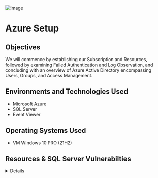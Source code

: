 ![image](https://user-images.githubusercontent.com/109401839/230745596-57cee9bd-687c-427d-b0db-d1080df77f7e.png)

# Azure Setup

## Objectives 
We will commence by establishing our Subscription and Resources, followed by examining Failed Authentication and Log Observation, and concluding with an overview of Azure Active Directory encompassing Users, Groups, and Access Management.

## Environments and Technologies Used 
- Microsoft Azure
- SQL Server
- Event Viewer

## Operating Systems Used
- VM Windows 10 PRO (21H2)

## Resources & SQL Server Vulnerabilties

<details close>

<div>

</summary>

## Actions and Observations<b>

- Create Windows 10 Pro Virtual Machine
- Name the Resource Group: RG-Cyber-Lab

<p align="center">
<img src="https://i.imgur.com/erJwUnm.png" height="70%" width="70%" alt="Azure Free Account"/> 
</p>

- Name the Virtual Network: Lab-VNet

<p align="center">
<img src="https://i.imgur.com/5aszFsx.png" height="70%" width="70%" alt="Azure Free Account"/> 
</p>

- Now, verify the VM configurations and proceed with the creation! 

<p align="center">
<img src="https://i.imgur.com/IFE9TaZ.png" height="70%" width="70%" alt="Azure Free Account"/> 
</p>

- Configure the Network Security Group (Layer 4 Firewall) to permit inbound traffic from all sources.

- By establishing a custom firewall configuration for the virtual machine, we are enabling unrestricted inbound traffic. The intention is to create an enticing environment that attracts potential threat actors, including hackers, bots, and attackers, to attempt unauthorized access to the virtual machine.

- Within the resource groups, navigate to access and examine all associated resources linked to the created virtual machine.

- Proceed to modify the network security group either through search functionality or by accessing the resource groups.

- Evaluate the priority of incoming network traffic based on predefined rules and protocols, categorized within the Azure environment.

- Create an inbound security rule with the designation "Dangerallowallinbound," allowing any type of inbound traffic. 

<p align="center">
<img src="https://i.imgur.com/0kuuxxA.png" height="70%" width="70%" alt="Azure Free Account"/> 
</p>

- Let us now proceed to initiate a ping command to the IP Address of the virtual machine within the Command Prompt and carefully observe the resulting outcome.

<p align="center">
<img src="https://i.imgur.com/7q1xfgU.png" height="70%" width="70%" alt="Azure Free Account"/> 
</p>

- You will observe that the ping operation is unsuccessful as we need to modify the firewall settings within the virtual machine itself to allow the necessary access. 

- Now remote into the Windows 10 VM by using Remote Desktop Connection 

<p align="center">
<img src="https://i.imgur.com/H4BFSlS.png" height="70%" width="70%" alt="Azure Free Account"/> 
</p>

- Turn off Windows Firewall
 
- After logging in, please utilize the start menu search function to locate and execute the program "Windows Defender Firewall Advanced Security" by searching for "wf.msc"
- Click on "Windows Defender Firewall Properties" 
- On each tab, turn off the "Firewall State" 
- Ignore IPsec Settings for now.

<p align="center">
<img src="https://i.imgur.com/wvIk0aH.png" height="70%" width="70%" alt="Azure Free Account"/> 
</p>

- Now observe the changes in CMD: 

<p align="center">
<img src="https://i.imgur.com/B3APjv6.png" height="70%" width="70%" alt="Azure Free Account"/> 
</p>

- Install SQL Server Evaluation

- [Download here](https://www.microsoft.com/en-us/evalcenter/download-sql-server-2022)

- Install .exe file > Download Media > ISO option > Open Folder > Mount Media

- It will show as a disk file under the "This PC" side panel: 

- Select the application labeled "setup" to open "SQL Server Installation Center"
 
<p align="center">
<img src="https://i.imgur.com/lUi81uN.png" height="70%" width="70%" alt="Azure Free Account"/> 
</p>

- Select Installation > New SQL Server standalone installation or add features to an existing installation > Specify a free edition: Evaluation > Accept licensing > select Database Engine Services > Default instance > Next > select Mixed Mode (SQL Server authentication and Windows authentication) > fill out password > Add Current User > Next > Install
 
 <p align="center">
<img src="https://i.imgur.com/IlIY8kt.png" height="70%" width="70%" alt="Azure Free Account"/> 
</p>
<p align="center">
<img src="https://i.imgur.com/bIsTOxn.png" height="70%" width="70%" alt="Azure Free Account"/> 
</p>
<p align="center">
<img src="https://i.imgur.com/kLS1yo3.png" height="70%" width="70%" alt="Azure Free Account"/> 
</p>

 - Choose the "Mixed Mode" option, as it holds significance in enabling both online and local login capabilities to the SQL Server. This is crucial because, with Windows Authentication Mode alone, logging in is restricted to online accounts, while the mixed mode grants the flexibility to access the SQL Server through both online and local authentication methods.

Default Username: ```sa```
Password: ```Cyberlab123!``` (This is what I used, however you can set any password but need to document it.) 

- Enter your password and add your current user. 

- Once you finish installing, we can now connect to our SQL Database.  

- Next, we will download [Server Management Studio](https://learn.microsoft.com/en-us/sql/ssms/download-sql-server-management-studio-ssms?view=sql-server-ver16)

 - Once downloaded, open SQL Server Management Studio and connect to server to enable logging

 <p align="center">
<img src="https://i.imgur.com/PwIREQm.png" height="70%" width="70%" alt="Azure Free Account"/> 
</p>

 <p align="center">
<img src="https://i.imgur.com/35zYIoL.png" height="70%" width="70%" alt="Azure Free Account"/> 
</p>

[Configure](https://learn.microsoft.com/en-us/sql/relational-databases/security/auditing/write-sql-server-audit-events-to-the-security-log?view=sql-server-ver16) the audit object access setting in Windows using audit-pol

- Enable logging for SQL Server to be ported into Windows Event Viewer 

- Open Command Prompt with administrative permissions.

- From the Start menu, navigate to Command Prompt, and then select Run as administrator.

- If the User Account Control dialogue box opens, select Continue.

- Execute the following statement to enable auditing from SQL Server.

- Windows Command Prompt

- Copy

```audit-pol /set /subcategory: "application generated" /success:enable /failure:enable```

- Close the command prompt window.

 <p align="center">
<img src="https://i.imgur.com/GjZ3dug.png" height="70%" width="70%" alt="Azure Free Account"/> 
</p>

- Now open Registry Editor and explore:

 ```HKEY_LOCAL_MACHINE\SYSTEM\CurrentControlSet\Services\EventLog\Security```

 - Right-click Security > select Permissions > Add > type "NETWORK SERVICE" > Check Names > OK > select Full Control > Apply > OK

 <p align="center">
<img src="https://i.imgur.com/bBAJbHR.png" height="70%" width="70%" alt="Azure Free Account"/> 
</p>
<p align="center">
<img src="https://i.imgur.com/tonrn2T.png" height="70%" width="70%" alt="Azure Free Account"/> 
</p>

- Restart SQL Management, Disconnect Connection, Reconnect, and Choose SQL Managements Authentication Method. 

- Now, intentionally enter the wrong username and password to perform a failed login attempt. 

<p align="center">
<img src="https://i.imgur.com/8YIVXcn.png" height="70%" width="70%" alt="Azure Free Account"/> 
</p>

- Test SQL logging to make sure it’s working properly.

- Open Enter Event Viewer > Windows Logs > select Application > view SQL Management Logs Entries

<p align="center">
<img src="https://i.imgur.com/dJYTuec.png" height="70%" width="70%" alt="Azure Free Account"/> 
</p>

 - Here we can see the failed login attempt and the reason. With that, we bring the first lab to a conclusion. 

## Precursor to Security Operations (Failed Authentication and Log Observation)


<details close>

---

</summary>

To facilitate our investigation, we will establish a virtual machine (VM) in the cloud as the focal point for conducting the attack. Subsequently, we will closely analyze the logs generated by this VM to gain a comprehensive understanding of their structure and characteristics. The primary objective of this laboratory exercise is to effectively distinguish between false negatives, false positives, true positives, and true negatives, thus achieving our ultimate goal. 
  
<b>Actions and Observations<b>

- Our objective is to simulate a threat by creating an attack VM in a distinct region to mimic an external attack targeting our Windows-based VM. 

<p align="center">
<img src="https://i.imgur.com/TSsZ0bu.png" height="70%" width="70%" alt="Azure Free Account"/> 
</p>

``` We will name the VNet Lab-VNet-Attacker```

<p align="center">
<img src="https://i.imgur.com/dSehf4i.png" height="70%" width="70%" alt="Azure Free Account"/> 
</p>

- Firstly, we will retrieve the public IP address of the attack VM. Next, we will access the remote desktop connection and input the necessary information to establish a connection with the attack VM.

<p align="center">
<img src="https://i.imgur.com/zG4deDa.png" height="70%" width="70%" alt="Azure Free Account"/> 
</p>

- To proceed, obtain the public IP address of the Windows VM. Then, navigate to the Remote Desktop Protocol (RDP) and access the Start menu. From there, search for "Remote Desktop" and enter the acquired IP address to establish a connection. 

- At this stage, we will generate a series of failed Remote Desktop Protocol (RDP) logs against the Windows VM using the attacker VM. 

- From within the attack VM, our next step involves attempting to establish a Remote Desktop Protocol (RDP) connection with the Windows VM using incorrect credentials. We will perform this action five times, employing different combinations of incorrect usernames and passwords, to simulate multiple failed login attempts against the Windows VM.

<p align="center">
<img src="https://i.imgur.com/lC40zVG.png" height="70%" width="70%" alt="Azure Free Account"/> 
</p>
 <p align="center">
<img src="https://i.imgur.com/5ouvxDV.png" height="70%" width="70%" alt="Azure Free Account"/> 
</p>

- Following the aforementioned failed login attempts, we will proceed to access the Event Viewer, where we can review and examine all the recorded instances of unsuccessful login attempts.

 <p align="center">
<img src="https://i.imgur.com/ogP9vcU.png" height="70%" width="70%" alt="Azure Free Account"/> 
</p>

- In the subsequent step, we will install SQL Server Management Studio (SSMS) within the attack VM. Using SSMS, we will then generate a series of failed Microsoft SQL Server authentication logs against the Windows VM.
- Enter the wrong password 5 times

 <p align="center">
<img src="https://i.imgur.com/mubEEHJ.png" height="70%" width="70%" alt="Azure Free Account"/> 
</p>

- Log out of the attack VM and return to our local computer.
- Establish an RDP connection back into the Windows VM from our computer.
- Inspect the failures and successes recorded in the Security log for RDP and the Application log for SQL.
- Take note of essential details such as EventIDs, messaging, source IP addresses, and other pertinent information to facilitate log analysis and understanding.

 <p align="center">
<img src="https://i.imgur.com/O7bCHdE.png" height="70%" width="70%" alt="Azure Free Account"/> 
</p>
<div>

<h3>Azure Active Directory Overview (Users, Groups, and Access Management)<h3>

<details close>

---

</summary>

![Untitled](https://user-images.githubusercontent.com/109401839/230747442-f0a1831d-1cf0-4895-b335-372314cd5d51.png)

<b>Actions and Observations<b>

- Configure and Observe Tenant-Level Global Reader
1. Create a user in Active Directory, we will name the user "globalreaderjohn"
Then we will select the auto password to generate the option, Maxo1396" 
```It will be different for you``

![image](https://user-images.githubusercontent.com/109401839/230799438-00d3e9fe-4348-4052-9995-6d6895f6f283.png)

![image](https://user-images.githubusercontent.com/109401839/230799569-fca3562d-15c4-4332-9e30-0e75432e7e96.png)

- Assign Tenant-Level Global Reader

![image](https://user-images.githubusercontent.com/109401839/230799619-da680846-c56a-479a-b215-ab5758f49b50.png)

![msedge_Y3BrhP8v9T](https://user-images.githubusercontent.com/109401839/230799861-29ebd5fd-4b1d-445f-a9da-abfd1056a726.png)

Be sure to copy your user's "User Principal Name",  for us that is ```globalreaderjohn@fnabeelpm.onmicrosoft.com```

- In a new browser/incognito, log in as globalreaderjohn and observe the result of being a Tenant Level “Global Reader”

 [Login to Azure](http://portal.azure.com/) 

![msedge_HqzxFbf0iN](https://user-images.githubusercontent.com/109401839/230799958-e166ab3b-f43a-4ffc-9042-c836cf5c3ec2.png)

 Azure will prompt you to change your auto-generated password, for us we changed it to ```LabTest123456```, feel free to use anything but be sure to remember it. 

Once you are logged into Azure, notice you can not see anything on your subscription page, however, you can view all available users. 

Due to your role, as Global Reader. I can view users' overviews, however, I am not able to make changes or reset passwords. 

![image](https://user-images.githubusercontent.com/109401839/230800090-ab7e025f-079f-41f5-a8f4-10cf7dbd5676.png)

This is because we have given RBAC (Role-Based Access Control) and enforced the Least Privileges so John can only do his job, Read. 

- Close browser/incognito when satisfied

- Back in the main browser, create another user within AAD  (username: subreaderjane)

- Configure and Observer Subscription Reader

- Auto-generated password, ```Qudo6437```  

![msedge_JftbufmM3X](https://user-images.githubusercontent.com/109401839/230800294-58e9a6f0-984e-435a-8db1-41a5cbbd8523.png)

- Assign Subscription-Level Reader 

This may be called something different for you, for me ``` Azure subscription 1``` and you can find this under ```Subscriptions```. 

Now, Enter the Access Control (IAM) and give Jane the deserved role. 

![image](https://user-images.githubusercontent.com/109401839/230800962-a70cbdaf-c686-41ec-9313-f8dc9cb0fd9e.png)

![msedge_UUzHPizmTA](https://user-images.githubusercontent.com/109401839/230800551-c809f8b7-975f-4a3b-8761-ef7e7c6fe5fb.png)

- In a new browser/incognito, log in as subreaderjane and observe the result of being a Subscription Level “Global Reader”

Again, you will be prompted to change your password and document it. 

Go to resource groups and notice you can see the resources in there and even under subscriptions. 

Let us try to delete a resource group now, we should not be able to do so... 

![image](https://user-images.githubusercontent.com/109401839/230801715-c9537447-9f66-4f22-8d33-19eab3074bd2.png)

Did it delete? YIKES.

![image](https://user-images.githubusercontent.com/109401839/230801752-80f0c485-cf6b-40d5-ac6d-de5b9cedf301.png)

It did not delete! Jane does not have the privileges to create or delete. Only a subscription-level reader. We can not change anything. 

- Close browser/incognito when satisfied

- Configure and Observe Resource Group Contributor (like an admin)

- Back in the main browser, create another user within AAD  (username: rgcontributordave)

Auto-generated password ```Fayo1701```

- Create a new resource group called “Permissions-Tester”

- Assign Resource Group-level Contributor

- For our resource group (RG-Cyber-Lab), assign Contributor Permissions

![image](https://user-images.githubusercontent.com/109401839/230802793-5cd508ee-80f4-4ec5-a550-a9bcfee016b6.png)

- In a new browser/incognito, log in as rgcontributordave and observe the result of being a Subscription Level Reader
 
![msedge_0h9H4b5cvQ](https://user-images.githubusercontent.com/109401839/230802957-c2564141-5e21-4f06-8566-70b1464c40ce.png)

- Observe the result of being a Resource Group Level Contributor

![image](https://user-images.githubusercontent.com/109401839/230803072-730eeeb8-3051-4173-9a19-44d513cddb56.png)

Dave is now able to view the resource group and create further resources in the group such as Storage. 
 
 ![image](https://user-images.githubusercontent.com/109401839/230803808-2d32b1ba-4312-4cc9-99a3-26d158587e0f.png)

```Be sure  NOT to delete your resources``` we will continue with the same RG & VM. 

That concludes the three-part labs series, *Welcome to Cybersecurity*, your journey starts here! 

On our next set of [labs](https://github.com/fnabeel/Logging-and-Monitoring), we will go over Logging and Monitoring. 
